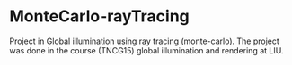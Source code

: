 # MonteCarlo-rayTracing
Project in Global illumination using ray tracing (monte-carlo). The project was done in the course (TNCG15) global illumination and rendering at LIU.
